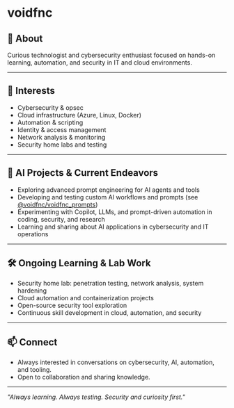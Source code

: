 # voidfnc

## 👋 About

Curious technologist and cybersecurity enthusiast focused on hands-on learning, automation, and security in IT and cloud environments.

---

## 🧠 Interests

- Cybersecurity & opsec
- Cloud infrastructure (Azure, Linux, Docker)
- Automation & scripting
- Identity & access management
- Network analysis & monitoring
- Security home labs and testing

---

## 🤖 AI Projects & Current Endeavors

- Exploring advanced prompt engineering for AI agents and tools
- Developing and testing custom AI workflows and prompts (see [@voidfnc/voidfnc_prompts](https://github.com/voidfnc/voidfnc_prompts))
- Experimenting with Copilot, LLMs, and prompt-driven automation in coding, security, and research
- Learning and sharing about AI applications in cybersecurity and IT operations

---

## 🛠️ Ongoing Learning & Lab Work

- Security home lab: penetration testing, network analysis, system hardening
- Cloud automation and containerization projects
- Open-source security tool exploration
- Continuous skill development in cloud, automation, and security

---

## 📫 Connect

- Always interested in conversations on cybersecurity, AI, automation, and tooling.
- Open to collaboration and sharing knowledge.

---

*"Always learning. Always testing. Security and curiosity first."*
